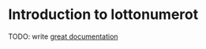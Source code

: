 # Introduction to lottonumerot

TODO: write [great documentation](http://jacobian.org/writing/what-to-write/)
